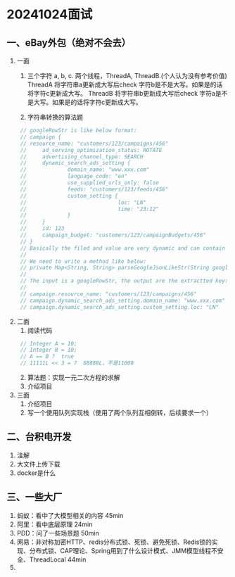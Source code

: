 # 20241024面试

## 一、eBay外包（绝对不会去）
1. 一面
   1. 三个字符 a, b, c. 两个线程，ThreadA, ThreadB.(个人认为没有参考价值)
      ThreadA 将字符串a更新成大写后check 字符b是不是大写。如果是的话将字符c更新成大写。
      ThreadB 将字符串b更新成大写后check 字符a是不是大写。如果是的话将字符c更新成大写。
      
   2. 字符串转换的算法题
   ```java
    // googleRowStr is like below format:
    // campaign {
    // resource_name: "customers/123/campaigns/456"
    //     ad_serving_optimization_status: ROTATE
    //     advertising_channel_type: SEARCH
    //     dynamic_search_ads_setting {
    //             domain_name: "www.xxx.com"
    //             language_code: "en"
    //             use_supplied_urls_only: false
    //             feeds: "customers/123/feeds/456"
    //             custom_setting {
    //                             loc: "LN"
    //                             time: "23:12"
    //             }
    //     }
    //     id: 123
    //     campaign_budget: "customers/123/campaignBudgets/456"
    // }
    // Basically the filed and value are very dynamic and can contain arbitrary level of nested structure.
    //    
    // We need to write a method like below:
    // private Map<String, String> parseGoogleJsonLikeStr(String googleRowStr)
    //    
    // The input is a googleRowStr, the output are the extractted key:value representation, for instance:
    //    
    // campaign.resource_name: "customers/123/campaigns/456"
    // campaign.dynamic_search_ads_setting.domain_name: "www.xxx.com"
    // campaign.dynamic_search_ads_setting.custom_setting.loc: "LN"
   ```
2. 二面
   1. 阅读代码
   ```java
    // Integer A = 10;
    // Integer B = 10;
    // A == B ?  true
    // 11111L << 3 = ?  88888L，不是11000
   ```
   2. 算法题：实现一元二次方程的求解
   3. 介绍项目
3. 三面
   1. 介绍项目
   2. 写一个使用队列实现栈（使用了两个队列互相倒转，后续要求一个）

## 二、台积电开发
1. 注解
2. 大文件上传下载
3. docker是什么

## 三、一些大厂
1. 蚂蚁：看中了大模型相关的内容 45min
2. 阿里：看中底层原理 24min
3. PDD：问了一些场景题 50min 
4. 网易：非对称加密HTTP、redis分布式锁、死锁、避免死锁、Redis锁的实现、分布式锁、CAP理论、Spring用到了什么设计模式、JMM模型线程不安全、ThreadLocal 44min 
5. 
